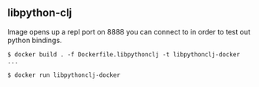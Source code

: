 ## libpython-clj

Image opens up a repl port on 8888 you can connect to in order to test out
python bindings.

```console
$ docker build . -f Dockerfile.libpythonclj -t libpythonclj-docker
...

$ docker run libpythonclj-docker
```

